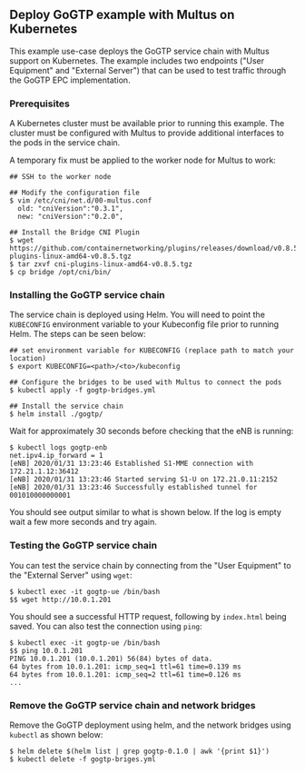 ## Deploy GoGTP example with Multus on Kubernetes

This example use-case deploys the GoGTP service chain with Multus support on Kubernetes. The example includes two endpoints ("User Equipment" and "External Server") that can be used to test traffic through the GoGTP EPC implementation.

### Prerequisites
A Kubernetes cluster must be available prior to running this example. The cluster must be configured with Multus to provide additional interfaces to the pods in the service chain.

A temporary fix must be applied to the worker node for Multus to work:
```
## SSH to the worker node

## Modify the configuration file
$ vim /etc/cni/net.d/00-multus.conf
  old: "cniVersion":"0.3.1",
  new: "cniVersion":"0.2.0",

## Install the Bridge CNI Plugin
$ wget https://github.com/containernetworking/plugins/releases/download/v0.8.5/cni-plugins-linux-amd64-v0.8.5.tgz
$ tar zxvf cni-plugins-linux-amd64-v0.8.5.tgz
$ cp bridge /opt/cni/bin/
```

### Installing the GoGTP service chain
The service chain is deployed using Helm. You will need to point the `KUBECONFIG` environment variable to your Kubeconfig file prior to running Helm. The steps can be seen below:
```
## set environment variable for KUBECONFIG (replace path to match your location)
$ export KUBECONFIG=<path>/<to>/kubeconfig

## Configure the bridges to be used with Multus to connect the pods
$ kubectl apply -f gogtp-bridges.yml

## Install the service chain
$ helm install ./gogtp/
```

Wait for approximately 30 seconds before checking that the eNB is running:
```
$ kubectl logs gogtp-enb
net.ipv4.ip_forward = 1 
[eNB] 2020/01/31 13:23:46 Established S1-MME connection with 172.21.1.12:36412
[eNB] 2020/01/31 13:23:46 Started serving S1-U on 172.21.0.11:2152
[eNB] 2020/01/31 13:23:46 Successfully established tunnel for 001010000000001
```

You should see output similar to what is shown below. If the log is empty wait a few more seconds and try again.

### Testing the GoGTP service chain
You can test the service chain by connecting from the "User Equipment" to the "External Server" using `wget`:
```
$ kubectl exec -it gogtp-ue /bin/bash
$$ wget http://10.0.1.201
```

You should see a successful HTTP request, following by `index.html` being saved. You can also test the connection using `ping`:
```
$ kubectl exec -it gogtp-ue /bin/bash
$$ ping 10.0.1.201
PING 10.0.1.201 (10.0.1.201) 56(84) bytes of data. 
64 bytes from 10.0.1.201: icmp_seq=1 ttl=61 time=0.139 ms
64 bytes from 10.0.1.201: icmp_seq=2 ttl=61 time=0.126 ms
...
```

### Remove the GoGTP service chain and network bridges
Remove the GoGTP deployment using helm, and the network bridges using `kubectl` as shown below:
```
$ helm delete $(helm list | grep gogtp-0.1.0 | awk '{print $1}')
$ kubectl delete -f gogtp-briges.yml
```

